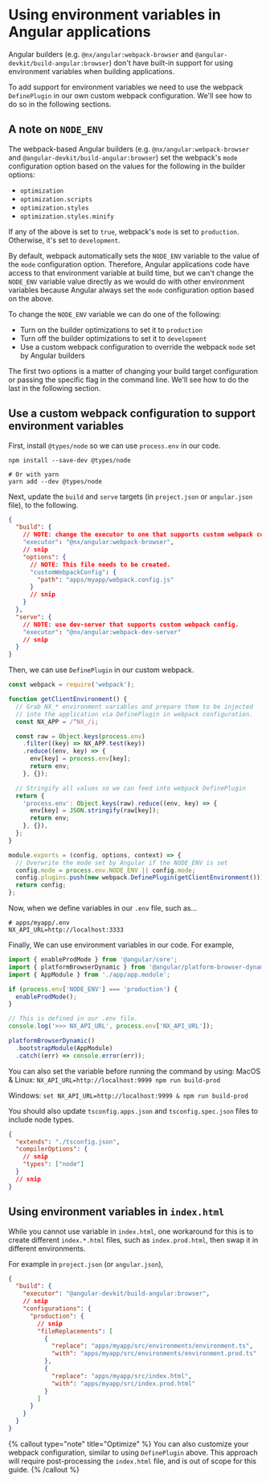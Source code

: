 # Using environment variables in Angular applications

Angular builders (e.g. `@nx/angular:webpack-browser` and `@angular-devkit/build-angular:browser`) don't have built-in support for using environment variables when building applications.

To add support for environment variables we need to use the webpack `DefinePlugin` in our own custom webpack configuration. We'll see how to do so in the following sections.

## A note on `NODE_ENV`

The webpack-based Angular builders (e.g. `@nx/angular:webpack-browser` and `@angular-devkit/build-angular:browser`) set the webpack's `mode` configuration option based on the values for the following in the builder options:

- `optimization`
- `optimization.scripts`
- `optimization.styles`
- `optimization.styles.minify`

If any of the above is set to `true`, webpack's `mode` is set to `production`. Otherwise, it's set to `development`.

By default, webpack automatically sets the `NODE_ENV` variable to the value of the `mode` configuration option. Therefore, Angular applications code have access to that environment variable at build time, but we can't change the `NODE_ENV` variable value directly as we would do with other environment variables because Angular always set the `mode` configuration option based on the above.

To change the `NODE_ENV` variable we can do one of the following:

- Turn on the builder optimizations to set it to `production`
- Turn off the builder optimizations to set it to `development`
- Use a custom webpack configuration to override the webpack `mode` set by Angular builders

The first two options is a matter of changing your build target configuration or passing the specific flag in the command line. We'll see how to do the last in the following section.

## Use a custom webpack configuration to support environment variables

First, install `@types/node` so we can use `process.env` in our code.

```shell
npm install --save-dev @types/node

# Or with yarn
yarn add --dev @types/node
```

Next, update the `build` and `serve` targets (in `project.json` or `angular.json` file), to the following.

```json lines
{
  "build": {
    // NOTE: change the executor to one that supports custom webpack config.
    "executor": "@nx/angular:webpack-browser",
    // snip
    "options": {
      // NOTE: This file needs to be created.
      "customWebpackConfig": {
        "path": "apps/myapp/webpack.config.js"
      }
      // snip
    }
  },
  "serve": {
    // NOTE: use dev-server that supports custom webpack config.
    "executor": "@nx/angular:webpack-dev-server"
    // snip
  }
}
```

Then, we can use `DefinePlugin` in our custom webpack.

```javascript {% fileName="apps/myapp/webpack.config.js" %}
const webpack = require('webpack');

function getClientEnvironment() {
  // Grab NX_* environment variables and prepare them to be injected
  // into the application via DefinePlugin in webpack configuration.
  const NX_APP = /^NX_/i;

  const raw = Object.keys(process.env)
    .filter((key) => NX_APP.test(key))
    .reduce((env, key) => {
      env[key] = process.env[key];
      return env;
    }, {});

  // Stringify all values so we can feed into webpack DefinePlugin
  return {
    'process.env': Object.keys(raw).reduce((env, key) => {
      env[key] = JSON.stringify(raw[key]);
      return env;
    }, {}),
  };
}

module.exports = (config, options, context) => {
  // Overwrite the mode set by Angular if the NODE_ENV is set
  config.mode = process.env.NODE_ENV || config.mode;
  config.plugins.push(new webpack.DefinePlugin(getClientEnvironment()));
  return config;
};
```

Now, when we define variables in our `.env` file, such as...

```text
# apps/myapp/.env
NX_API_URL=http://localhost:3333
```

Finally, We can use environment variables in our code. For example,

```typescript {% fileName="apps/myapp/src/main.ts" %}
import { enableProdMode } from '@angular/core';
import { platformBrowserDynamic } from '@angular/platform-browser-dynamic';
import { AppModule } from './app/app.module';

if (process.env['NODE_ENV'] === 'production') {
  enableProdMode();
}

// This is defined in our .env file.
console.log('>>> NX_API_URL', process.env['NX_API_URL']);

platformBrowserDynamic()
  .bootstrapModule(AppModule)
  .catch((err) => console.error(err));
```

You can also set the variable before running the command by using:
MacOS & Linux:
`NX_API_URL=http://localhost:9999 npm run build-prod`

Windows:
`set NX_API_URL=http://localhost:9999 & npm run build-prod`

You should also update `tsconfig.apps.json` and `tsconfig.spec.json` files to include node types.

```json lines
{
  "extends": "./tsconfig.json",
  "compilerOptions": {
    // snip
    "types": ["node"]
  }
  // snip
}
```

## Using environment variables in `index.html`

While you cannot use variable in `index.html`, one workaround for this is to create different `index.*.html` files, such
as `index.prod.html`, then swap it in different environments.

For example in `project.json` (or `angular.json`),

```json lines {% fileName="project.json or angular.json" %}
{
  "build": {
    "executor": "@angular-devkit/build-angular:browser",
    // snip
    "configurations": {
      "production": {
        // snip
        "fileReplacements": [
          {
            "replace": "apps/myapp/src/environments/environment.ts",
            "with": "apps/myapp/src/environments/environment.prod.ts"
          },
          {
            "replace": "apps/myapp/src/index.html",
            "with": "apps/myapp/src/index.prod.html"
          }
        ]
      }
    }
  }
}
```

{% callout type="note" title="Optimize" %}
You can also customize your webpack configuration, similar to using `DefinePlugin` above. This approach will require post-processing the `index.html` file, and is out of scope for this guide.
{% /callout %}

